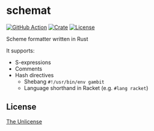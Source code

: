 # schemat

[![GitHub Action](https://img.shields.io/github/actions/workflow/status/raviqqe/schemat/test.yaml?branch=main&style=flat-square)](https://github.com/raviqqe/schemat/actions?query=workflow%3Atest)
[![Crate](https://img.shields.io/crates/v/schemat.svg?style=flat-square)](https://crates.io/crates/schemat)
[![License](https://img.shields.io/github/license/raviqqe/schemat.svg?style=flat-square)](https://github.com/raviqqe/schemat/blob/main/UNLICENSE)

Scheme formatter written in Rust

It supports:

- S-expressions
- Comments
- Hash directives
  - Shebang `#!/usr/bin/env gambit`
  - Language shorthand in Racket (e.g. `#lang racket`)

## License

[The Unlicense](UNLICENSE)
